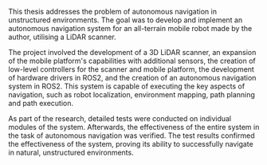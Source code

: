 This thesis addresses the problem of autonomous navigation in unstructured environments. The goal was to develop and implement an autonomous navigation system for an all-terrain mobile robot made by the author, utilising a LiDAR scanner.

The project involved the development of a 3D LiDAR scanner, an expansion of the mobile platform's capabilities with additional sensors, the creation of low-level controllers for the scanner and mobile platform, the development of hardware drivers in ROS2, and the creation of an autonomous navigation system in ROS2. This system is capable of executing the key aspects of navigation, such as robot localization, environment mapping, path planning and path execution.

As part of the research, detailed tests were conducted on individual modules of the system. Afterwards, the effectiveness of the entire system in the task of autonomous navigation was verified. The test results confirmed the effectiveness of the system, proving its ability to successfully navigate in natural, unstructured environments.
